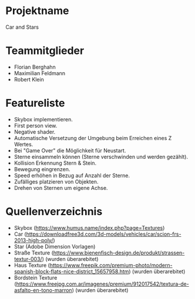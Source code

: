 
# Projektname
Car and Stars

# Teammitglieder
- Florian Berghahn
- Maximilian Feldmann
- Robert Klein 

# Featureliste
- Skybox implementieren. 
- First person view.
- Negative shader.
- Automatische Versetzung der Umgebung beim Erreichen eines Z Wertes.
- Bei "Game Over" die Möglichkeit für Neustart.
- Sterne einsammeln können (Sterne verschwinden und werden gezählt).
- Kollision Erkennung Stern & Stein.
- Bewegung eingrenzen. 
- Speed erhöhen in Bezug auf Anzahl der Sterne. 
- Zufälliges platzieren von Objekten.
- Drehen von Sternen um eigene Achse.



# Quellenverzeichnis
- Skybox (https://www.humus.name/index.php?page=Textures)
- Car (https://downloadfree3d.com/3d-models/vehicles/car/scion-frs-2013-high-poly/)
- Star (Adobe Dimension Vorlagen)
- Straße Texture (https://www.bienenfisch-design.de/produkt/strassen-textur-003/) (wurden überarebitet) 
- Haus Texture (https://www.freepik.com/premium-photo/modern-spanish-block-flats-nice-district_15657958.htm) (wurden überarebitet) 
- Bordstein Texture (https://www.freejpg.com.ar/imagenes/premium/912017542/textura-de-asfalto-en-tono-marron) (wurden überarebitet) 
